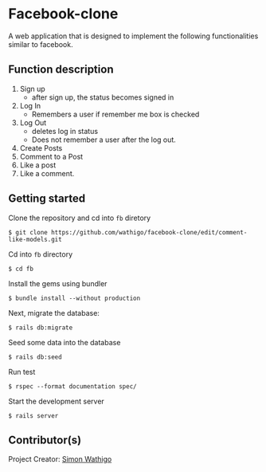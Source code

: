 # Facebook-clone

A web application that is designed to implement the following functionalities similar to facebook.

## Function description

1. Sign up
   - after sign up, the status becomes signed in
2. Log In
   - Remembers a user if remember me box is checked
3. Log Out
   - deletes log in status
   - Does not remember a user after the log out.
4. Create Posts
5. Comment to a Post
6. Like a post
7. Like a comment.

## Getting started

Clone the repository and cd into `fb` diretory

```
$ git clone https://github.com/wathigo/facebook-clone/edit/comment-like-models.git
```
Cd into `fb` directory
```
$ cd fb
```
Install the gems using bundler
```
$ bundle install --without production
```

Next, migrate the database:

```
$ rails db:migrate
```


Seed some data into the database

```
$ rails db:seed
```

Run test

```
$ rspec --format documentation spec/
```

Start the development server

```
$ rails server
```

## Contributor(s)

Project Creator: [Simon Wathigo](https://github.com/wathigo)

